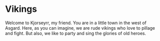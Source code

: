 # Vikings
Welcome to Kjorseyrr, my friend. You are in a little town in the west of Asgard. Here, as you can imagine, we are rude vikings who love to pillage and fight. But also, we like to party and sing the glories of old heroes.
